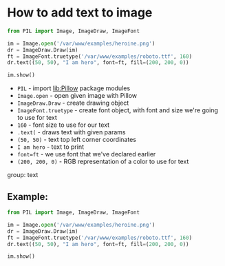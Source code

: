 # How to add text to image

```python
from PIL import Image, ImageDraw, ImageFont

im = Image.open('/var/www/examples/heroine.png')
dr = ImageDraw.Draw(im)
ft = ImageFont.truetype('/var/www/examples/roboto.ttf', 160)
dr.text((50, 50), "I am hero", font=ft, fill=(200, 200, 0))

im.show()
```

- `PIL` - import [lib:Pillow](https://onelinerhub.com/python-pillow/how-to-install-python-pillow-module) package modules
- `Image.open` - open given image with Pillow
- `ImageDraw.Draw` - create drawing object
- `ImageFont.truetype` - create font object, with font and size we're going to use for text
- `160` - font size to use for our text
- `.text(` - draws text with given params
- `(50, 50)` - text top left corner coordinates
- `I am hero` - text to print
- `font=ft` - we use font that we've declared earlier
- `(200, 200, 0)` - RGB representation of a color to use for text

group: text

## Example: 
```python
from PIL import Image, ImageDraw, ImageFont

im = Image.open('/var/www/examples/heroine.png')
dr = ImageDraw.Draw(im)
ft = ImageFont.truetype('/var/www/examples/roboto.ttf', 160)
dr.text((50, 50), "I am hero", font=ft, fill=(200, 200, 0))

im.show()
```

